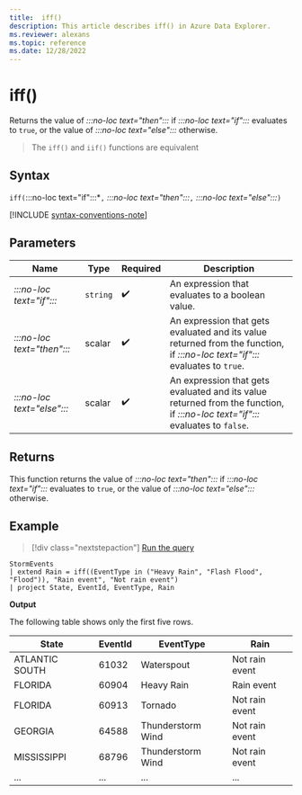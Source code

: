 ```yaml
---
title:  iff()
description: This article describes iff() in Azure Data Explorer.
ms.reviewer: alexans
ms.topic: reference
ms.date: 12/28/2022
---
```

# iff()

Returns the value of *:::no-loc text="then":::* if *:::no-loc text="if":::* evaluates to `true`,
or the value of *:::no-loc text="else":::* otherwise.

> The `iff()` and `iif()` functions are equivalent

## Syntax

`iff(`:::no-loc text="if":::*`,` *:::no-loc text="then":::*`,` *:::no-loc text="else":::*`)`

[!INCLUDE [syntax-conventions-note](../../includes/syntax-conventions-note.md)]

## Parameters

| Name | Type | Required | Description |
|--|--|--|--|
|*:::no-loc text="if":::*| `string` |  :heavy_check_mark: | An expression that evaluates to a boolean value.|
|*:::no-loc text="then":::*| scalar |  :heavy_check_mark: | An expression that gets evaluated and its value returned from the function, if *:::no-loc text="if":::* evaluates to `true`.|
|*:::no-loc text="else":::*| scalar |  :heavy_check_mark: | An expression that gets evaluated and its value returned from the function, if *:::no-loc text="if":::* evaluates to `false`.|

## Returns

This function returns the value of *:::no-loc text="then":::* if *:::no-loc text="if":::* evaluates to `true`,
or the value of *:::no-loc text="else":::* otherwise.

## Example

> [!div class="nextstepaction"]
> <a href="https://dataexplorer.azure.com/clusters/help/databases/Samples?query=H4sIAAAAAAAAAwsuyS/KdS1LzSsp5qpRSK0oSc1LUQhKzMxTsFXITEvT0ADLhVQWpCoAxTSUPFITyyrBCpR0FJTcchKLMxTccvLzUyBcEENTE8gEG5EK0guS8MsvUShCiGgCrSooys9KTS5RCC5JLEnVUQBb45kCZYDs0wHbAgAA0TJCoAAAAA==" target="_blank">Run the query</a>

```kusto
StormEvents
| extend Rain = iff((EventType in ("Heavy Rain", "Flash Flood", "Flood")), "Rain event", "Not rain event")
| project State, EventId, EventType, Rain
```

**Output**

The following table shows only the first five rows.

|State|EventId|EventType|Rain|
|--|--|--|--|
|ATLANTIC SOUTH| 61032 |Waterspout |Not rain event|
|FLORIDA| 60904 |Heavy Rain |Rain event|
|FLORIDA| 60913 |Tornado |Not rain event|
|GEORGIA| 64588 |Thunderstorm Wind |Not rain event|
|MISSISSIPPI| 68796 |Thunderstorm Wind |Not rain event|
|...|...|...|...|
